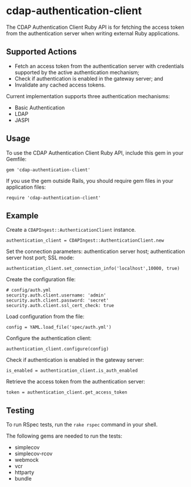 cdap-authentication-client
==========================

The CDAP Authentication Client Ruby API is for fetching the access token from the authentication server when writing
external Ruby applications.

## Supported Actions

 - Fetch an access token from the authentication server with credentials supported by the active authentication mechanism;
 - Check if authentication is enabled in the gateway server; and
 - Invalidate any cached access tokens. 
 
 Current implementation supports three authentication mechanisms:
 - Basic Authentication
 - LDAP
 - JASPI

## Usage

 To use the CDAP Authentication Client Ruby API, include this gem in your Gemfile:

 ```
 gem 'cdap-authentication-client'
 ```

 If you use the gem outside Rails, you should require gem files in your application files:

 ```
 require 'cdap-authentication-client'
 ```

## Example

 Create a ```CDAPIngest::AuthenticationClient``` instance.
 
 ```
 authentication_client = CDAPIngest::AuthenticationClient.new
 ```
 Set the connection parameters: authentication server host; authentication server host port; SSL mode:

 ```
 authentication_client.set_connection_info('localhost',10000, true)
 ```

 Create the configuration file:
 
 ```
 # config/auth.yml
 security.auth.client.username: 'admin'
 security.auth.client.password: 'secret'
 security.auth.client.ssl_cert_check: true
 ```  
 
 Load configuration from the file:
 
 ```
 config = YAML.load_file('spec/auth.yml')
 ```

 Configure the authentication client:
 
 ```
 authentication_client.configure(config)
 ```
 
 Check if authentication is enabled in the gateway server:
 
 ```
 is_enabled = authentication_client.is_auth_enabled
 ``` 
                      
 Retrieve the access token from the authentication server:
 
 ```
 token = authentication_client.get_access_token
 ```

## Testing

To run RSpec tests, run the ```rake rspec``` command in your shell.

The following gems are needed to run the tests:

 - simplecov
 - simplecov-rcov
 - webmock
 - vcr
 - httparty
 - bundle
